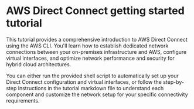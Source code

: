 # AWS Direct Connect getting started tutorial

This tutorial provides a comprehensive introduction to AWS Direct Connect using the AWS CLI. You'll learn how to establish dedicated network connections between your on-premises infrastructure and AWS, configure virtual interfaces, and optimize network performance and security for hybrid cloud architectures.

You can either run the provided shell script to automatically set up your Direct Connect configuration and virtual interfaces, or follow the step-by-step instructions in the tutorial markdown file to understand each component and customize the network setup for your specific connectivity requirements.
